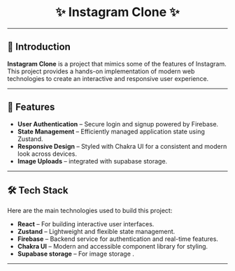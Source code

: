 <h1 align="center">✨ Instagram Clone ✨</h1>

---

## 🚀 Introduction

**Instagram Clone** is a project that mimics some of the features of Instagram.  
This project provides a hands-on implementation of modern web technologies to create an interactive and responsive user experience.

---

## 🌟 Features

- **User Authentication** – Secure login and signup powered by Firebase.
- **State Management** – Efficiently managed application state using Zustand.
- **Responsive Design** – Styled with Chakra UI for a consistent and modern look across devices.
- **Image Uploads** – integrated with supabase storage.

---

## 🛠️ Tech Stack

Here are the main technologies used to build this project:

- **React** – For building interactive user interfaces.
- **Zustand** – Lightweight and flexible state management.
- **Firebase** – Backend service for authentication and real-time features.
- **Chakra UI** – Modern and accessible component library for styling.
- **Supabase storage** – For image storage .

---
